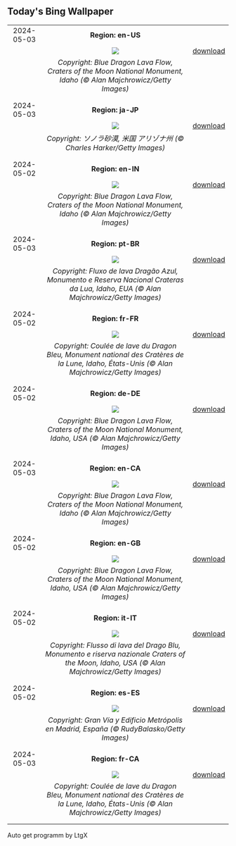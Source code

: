 ## Today's Bing Wallpaper
|      |      |      |
| :----: | :----: | :----: |
|2024-05-03|**Region: en-US**||
||![](https://www.bing.com/th?id=OHR.CratersOfTheMoon_EN-US6516727783_UHD.jpg&pid=hp&w=1152&h=648&rs=1&c=4)| [download](https://www.bing.com/th?id=OHR.CratersOfTheMoon_EN-US6516727783_UHD.jpg)|
||*Copyright: Blue Dragon Lava Flow, Craters of the Moon National Monument, Idaho (© Alan Majchrowicz/Getty Images)*
||
|||
|2024-05-03|**Region: ja-JP**||
||![](https://www.bing.com/th?id=OHR.SonoranSpring_JA-JP1708087750_UHD.jpg&pid=hp&w=1152&h=648&rs=1&c=4)| [download](https://www.bing.com/th?id=OHR.SonoranSpring_JA-JP1708087750_UHD.jpg)|
||*Copyright: ソノラ砂漠, 米国 アリゾナ州 (© Charles Harker/Getty Images)*
||
|||
|2024-05-02|**Region: en-IN**||
||![](https://www.bing.com/th?id=OHR.CratersOfTheMoon_EN-IN2412374583_UHD.jpg&pid=hp&w=1152&h=648&rs=1&c=4)| [download](https://www.bing.com/th?id=OHR.CratersOfTheMoon_EN-IN2412374583_UHD.jpg)|
||*Copyright: Blue Dragon Lava Flow, Craters of the Moon National Monument, Idaho (© Alan Majchrowicz/Getty Images)*
||
|||
|2024-05-03|**Region: pt-BR**||
||![](https://www.bing.com/th?id=OHR.CratersOfTheMoon_PT-BR6520589652_UHD.jpg&pid=hp&w=1152&h=648&rs=1&c=4)| [download](https://www.bing.com/th?id=OHR.CratersOfTheMoon_PT-BR6520589652_UHD.jpg)|
||*Copyright: Fluxo de lava Dragão Azul, Monumento e Reserva Nacional Crateras da Lua, Idaho, EUA (© Alan Majchrowicz/Getty Images)*
||
|||
|2024-05-02|**Region: fr-FR**||
||![](https://www.bing.com/th?id=OHR.CratersOfTheMoon_FR-FR1896950585_UHD.jpg&pid=hp&w=1152&h=648&rs=1&c=4)| [download](https://www.bing.com/th?id=OHR.CratersOfTheMoon_FR-FR1896950585_UHD.jpg)|
||*Copyright: Coulée de lave du Dragon Bleu, Monument national des Cratères de la Lune, Idaho, États-Unis (© Alan Majchrowicz/Getty Images)*
||
|||
|2024-05-02|**Region: de-DE**||
||![](https://www.bing.com/th?id=OHR.CratersOfTheMoon_DE-DE3535189706_UHD.jpg&pid=hp&w=1152&h=648&rs=1&c=4)| [download](https://www.bing.com/th?id=OHR.CratersOfTheMoon_DE-DE3535189706_UHD.jpg)|
||*Copyright: Blue Dragon Lava Flow, Craters of the Moon National Monument, Idaho, USA (© Alan Majchrowicz/Getty Images)*
||
|||
|2024-05-03|**Region: en-CA**||
||![](https://www.bing.com/th?id=OHR.CratersOfTheMoon_EN-CA2219988525_UHD.jpg&pid=hp&w=1152&h=648&rs=1&c=4)| [download](https://www.bing.com/th?id=OHR.CratersOfTheMoon_EN-CA2219988525_UHD.jpg)|
||*Copyright: Blue Dragon Lava Flow, Craters of the Moon National Monument, Idaho (© Alan Majchrowicz/Getty Images)*
||
|||
|2024-05-02|**Region: en-GB**||
||![](https://www.bing.com/th?id=OHR.CratersOfTheMoon_EN-GB6307433192_UHD.jpg&pid=hp&w=1152&h=648&rs=1&c=4)| [download](https://www.bing.com/th?id=OHR.CratersOfTheMoon_EN-GB6307433192_UHD.jpg)|
||*Copyright: Blue Dragon Lava Flow, Craters of the Moon National Monument, Idaho, USA (© Alan Majchrowicz/Getty Images)*
||
|||
|2024-05-02|**Region: it-IT**||
||![](https://www.bing.com/th?id=OHR.CratersOfTheMoon_IT-IT8708957821_UHD.jpg&pid=hp&w=1152&h=648&rs=1&c=4)| [download](https://www.bing.com/th?id=OHR.CratersOfTheMoon_IT-IT8708957821_UHD.jpg)|
||*Copyright: Flusso di lava del Drago Blu, Monumento e riserva nazionale Craters of the Moon, Idaho, USA (© Alan Majchrowicz/Getty Images)*
||
|||
|2024-05-02|**Region: es-ES**||
||![](https://www.bing.com/th?id=OHR.MadridOpen_ES-ES2650206128_UHD.jpg&pid=hp&w=1152&h=648&rs=1&c=4)| [download](https://www.bing.com/th?id=OHR.MadridOpen_ES-ES2650206128_UHD.jpg)|
||*Copyright: Gran Vía y Edificio Metrópolis en Madrid, España (© RudyBalasko/Getty Images)*
||
|||
|2024-05-03|**Region: fr-CA**||
||![](https://www.bing.com/th?id=OHR.CratersOfTheMoon_FR-CA7743730484_UHD.jpg&pid=hp&w=1152&h=648&rs=1&c=4)| [download](https://www.bing.com/th?id=OHR.CratersOfTheMoon_FR-CA7743730484_UHD.jpg)|
||*Copyright: Coulée de lave du Dragon Bleu, Monument national des Cratères de la Lune, Idaho, États-Unis (© Alan Majchrowicz/Getty Images)*
||
|||

Auto get programm by LtgX
